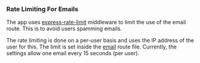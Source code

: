 ### Rate Limiting For Emails

The app uses [express-rate-limit](https://www.npmjs.com/package/express-rate-limit) middleware to limit the use of the email route. This is to avoid users spamming emails.

The rate limiting is done on a per-user basis and uses the IP address of the user for this. The limit is set inside the [email](../../backend/src/routes/email.ts) route file. Currently, the settings allow one email every 15 seconds (per user).